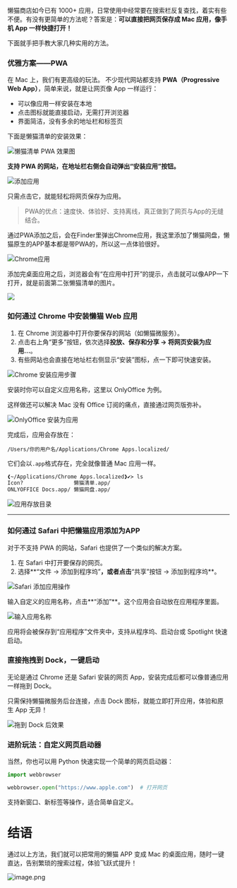 懒猫商店如今已有 1000+ 应用，日常使用中经常要在搜索栏反复查找，着实有些不便。有没有更简单的方法呢？答案是：**可以直接把网页保存成 Mac 应用，像手机 App 一样快捷打开！**

下面就手把手教大家几种实用的方法。



### 优雅方案——PWA

在 Mac 上，我们有更高级的玩法。
 不少现代网站都支持 **PWA（Progressive Web App）**，简单来说，就是让网页像 App 一样运行：

- 可以像应用一样安装在本地
- 点击图标就能直接启动，无需打开浏览器
- 界面简洁，没有多余的地址栏和标签页

下面是懒猫清单的安装效果：

![懒猫清单 PWA 效果图](https://raw.githubusercontent.com/cloudsmithy/picgo-imh/master/image-20250506145822013.png)

**支持 PWA 的网站，在地址栏右侧会自动弹出“安装应用”按钮。**

![添加应用](https://raw.githubusercontent.com/cloudsmithy/picgo-imh/master/image-20250506144310554.png)



 只需点击它，就能轻松将网页保存为应用。

> PWA的优点：速度快、体验好、支持离线，真正做到了网页与App的无缝结合。



通过PWA添加之后，会在Finder里弹出Chrome应用，我这里添加了懒猫网盘，懒猫原生的APP基本都是带PWA的，所以这一点体验很好。

![Chrome应用](https://raw.githubusercontent.com/cloudsmithy/picgo-imh/master/image-20250506144413958.png)




添加完桌面应用之后，浏览器会有“在应用中打开”的提示，点击就可以像APP一下打开，就是前面第二张懒猫清单的图片。



![](https://raw.githubusercontent.com/cloudsmithy/picgo-imh/master/image-20250506193028087.png)



###  如何通过 Chrome 中安装懒猫 Web 应用

1. 在 Chrome 浏览器中打开你要保存的网站（如懒猫微服务）。
2. 点击右上角“更多”按钮，依次选择**投放、保存和分享 → 将网页安装为应用...**。
3. 有些网站也会直接在地址栏右侧显示“安装”图标，点一下即可快速安装。

![Chrome 安装应用步骤](https://raw.githubusercontent.com/cloudsmithy/picgo-imh/master/image-20250506145022908.png)



安装时你可以自定义应用名称，这里以 OnlyOffice 为例。

这样做还可以解决 Mac 没有 Office 订阅的痛点，直接通过网页版弥补。



![OnlyOffice 安装为应用](https://raw.githubusercontent.com/cloudsmithy/picgo-imh/master/image-20250506145157209.png)

完成后，应用会存放在：

```
/Users/你的用户名/Applications/Chrome Apps.localized/
```

它们会以`.app`格式存在，完全就像普通 Mac 应用一样。

```bash
❰~/Applications/Chrome Apps.localized❱✔≻ ls                   
Icon?                懒猫清单.app/
ONLYOFFICE Docs.app/ 懒猫网盘.app/
```

![应用存放目录](https://raw.githubusercontent.com/cloudsmithy/picgo-imh/master/image-20250506145210451.png)

------

###  如何通过 Safari 中把懒猫应用添加为APP

对于不支持 PWA 的网站，Safari 也提供了一个类似的解决方案。

1. 在 Safari 中打开要保存的网页。
2. 选择**“文件 → 添加到程序坞”**，或者点击**“共享”按钮 → 添加到程序坞**。

![Safari 添加应用操作](https://raw.githubusercontent.com/cloudsmithy/picgo-imh/master/image-20250506202105954.png)

输入自定义的应用名称，点击**“添加”**。这个应用会自动放在应用程序里面。

![输入应用名称](https://raw.githubusercontent.com/cloudsmithy/picgo-imh/master/image-20250506202120973.png)

应用将会被保存到“应用程序”文件夹中，支持从程序坞、启动台或 Spotlight 快速启动。



###  直接拖拽到 Dock，一键启动

无论是通过 Chrome 还是 Safari 安装的网页 App，安装完成后都可以像普通应用一样拖到 Dock。

只需保持懒猫微服务后台连接，点击 Dock 图标，就能立即打开应用，体验和原生 App 无异！

![拖到 Dock 后效果](https://raw.githubusercontent.com/cloudsmithy/picgo-imh/master/image-20250506202828139.png)



### 进阶玩法：自定义网页启动器

当然，你也可以用 Python 快速实现一个简单的网页启动器：

```python
import webbrowser

webbrowser.open("https://www.apple.com")  # 打开网页
```

支持新窗口、新标签等操作，适合简单自定义。



# 结语

通过以上方法，我们就可以把常用的懒猫 APP 变成 Mac 的桌面应用，随时一键直达，告别繁琐的搜索过程，体验飞跃式提升！



![image.png](https://lzc-playground-1301583638.cos.ap-chengdu.myqcloud.com/guidelines/459/b551e149-48d5-4b6c-b570-65f295961d4b.png "image.png")
